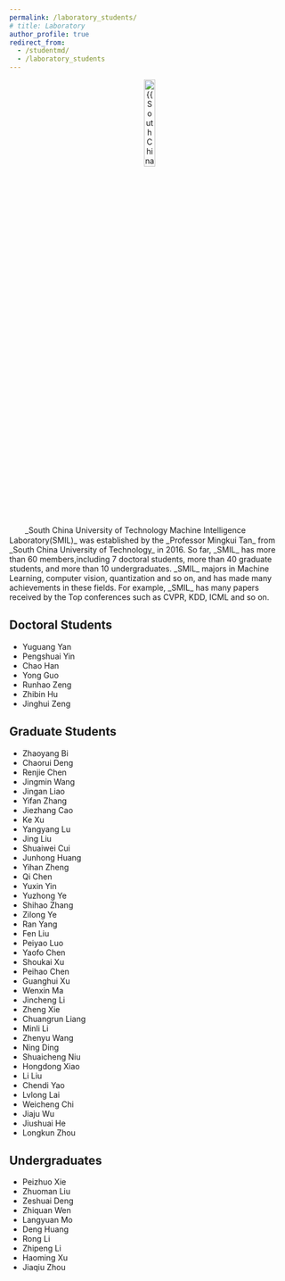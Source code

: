 ```yaml
---
permalink: /laboratory_students/
# title: Laboratory
author_profile: true
redirect_from: 
  - /studentmd/
  - /laboratory_students
---
```


<div align="center" margin-bottom:100px>
  <img src="{{ "lab_logo.png" | prepend: "/images/" | prepend: base_path }}" class="lab_logo" alt="{{ South China University of Technology Machine Intelligence Laboratory(SMIL)}}" width = "20%">
</div> 

<br />
　　_South China University of Technology Machine Intelligence Laboratory(SMIL)_ was established by the _Professor Mingkui Tan_ from _South China University of Technology_ in 2016. So far, _SMIL_ has more than 60 members,including 7 doctoral students, more than 40 graduate students, and more than 10 undergraduates. _SMIL_ majors in Machine Learning, computer vision, quantization and so on, and has made many achievements in these fields. For example, _SMIL_ has many papers received by the Top conferences such as CVPR, KDD, ICML and so on.

Doctoral Students
--------
* Yuguang Yan
* Pengshuai Yin
* Chao Han
* Yong Guo
* Runhao Zeng
* Zhibin Hu
* Jinghui Zeng

Graduate Students
--------
* Zhaoyang Bi
* Chaorui Deng
* Renjie Chen
* Jingmin Wang
* Jingan Liao
* Yifan Zhang
* Jiezhang Cao
* Ke Xu
* Yangyang Lu
* Jing Liu
* Shuaiwei Cui
* Junhong Huang
* Yihan Zheng
* Qi Chen
* Yuxin Yin
* Yuzhong Ye
* Shihao Zhang
* Zilong Ye
* Ran Yang
* Fen Liu
* Peiyao Luo
* Yaofo Chen
* Shoukai Xu
* Peihao Chen
* Guanghui Xu
* Wenxin Ma
* Jincheng Li
* Zheng Xie
* Chuangrun Liang
* Minli Li
* Zhenyu Wang
* Ning Ding
* Shuaicheng Niu
* Hongdong Xiao
* Li Liu
* Chendi Yao
* Lvlong Lai
* Weicheng Chi
* Jiaju Wu
* Jiushuai He
* Longkun Zhou

Undergraduates
--------
* Peizhuo Xie
* Zhuoman Liu
* Zeshuai Deng
* Zhiquan Wen
* Langyuan Mo
* Deng Huang
* Rong Li
* Zhipeng Li
* Haoming Xu
* Jiaqiu Zhou